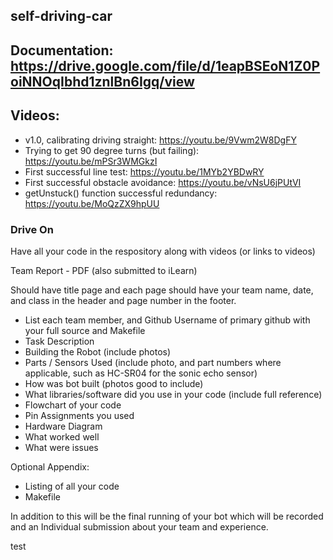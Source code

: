 ## self-driving-car

## Documentation: https://drive.google.com/file/d/1eapBSEoN1Z0PoiNNOqIbhd1znlBn6Igq/view

## Videos:
- v1.0, calibrating driving straight: https://youtu.be/9Vwm2W8DgFY
- Trying to get 90 degree turns (but failing): https://youtu.be/mPSr3WMGkzI
- First successful line test: https://youtu.be/1MYb2YBDwRY
- First successful obstacle avoidance: https://youtu.be/vNsU6jPUtVI
- getUnstuck() function successful redundancy: https://youtu.be/MoQzZX9hpUU

### Drive On

Have all your code in the respository along with videos (or links to videos)

Team Report - PDF (also submitted to iLearn)

Should have title page and each page should have your team name, date, and class in the header and page number in the footer.

- List each team member, and Github Username of primary github with your full source and Makefile 
- Task Description
- Building the Robot (include photos)
- Parts / Sensors Used (include photo, and part numbers where applicable, such as HC-SR04 for the sonic echo sensor)
- How was bot built (photos good to include)
- What libraries/software did you use in your code (include full reference)
- Flowchart of your code
- Pin Assignments you used
- Hardware Diagram
- What worked well
- What were issues 

Optional Appendix:

- Listing of all your code
- Makefile

In addition to this will be the final running of your bot which will be recorded and an Individual submission about your team and experience.

test
